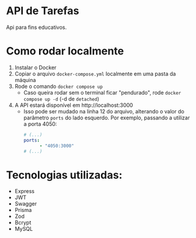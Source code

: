 # API de Tarefas

Api para fins educativos.

# Como rodar localmente

1. Instalar o Docker
2. Copiar o arquivo `docker-compose.yml` localmente em uma pasta da máquina
3. Rode o comando `docker compose up`
   * Caso queira rodar sem o terminal ficar "pendurado", rode `docker compose up -d` (-d de `detached`)
4. A API estará disponível em http://localhost:3000
   * Isso pode ser mudado na linha 12 do arquivo, alterando o valor do parâmetro `ports` do lado esquerdo. Por exemplo, passando a utilizar a porta 4050:
     ```yml
     # (...)
     ports:
           - "4050:3000"
     # (...)
     ```

# Tecnologias utilizadas:

* Express
* JWT
* Swagger
* Prisma
* Zod
* Bcrypt
* MySQL
